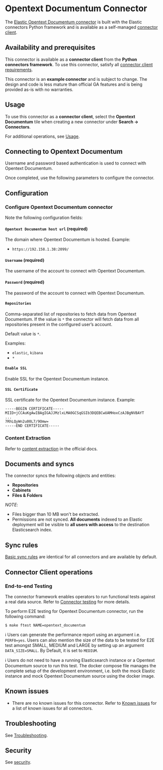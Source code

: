 # Opentext Documentum Connector

The [Elastic Opentext Documentum connector](../connectors/sources/opentext_documentum.py) is built with the Elastic connectors Python framework and is available as a self-managed [connector client](https://www.elastic.co/guide/en/enterprise-search/current/build-connector.html).

## Availability and prerequisites

This connector is available as a **connector client** from the **Python connectors framework**. To use this connector, satisfy all [connector client requirements](https://www.elastic.co/guide/en/enterprise-search/master/build-connector.html).

This connector is an **example connector** and is subject to change. The design and code is less mature than official GA features and is being provided as-is with no warranties.

## Usage

To use this connector as a **connector client**, select the **Opentext Documentum** tile when creating a new connector under **Search -> Connectors**.

For additional operations, see [Usage](https://www.elastic.co/guide/en/enterprise-search/master/connectors-usage.html).

## Connecting to Opentext Documentum

Username and password based authentication is used to connect with Opentext Documentum.

Once completed, use the following parameters to configure the connector.

## Configuration

### Configure Opentext Documentum connector

Note the following configuration fields:

#### `Opentext Documentum host url`  (required)

The domain where Opentext Documentum is hosted. Example:

- `https://192.158.1.38:2099/`

#### `Username`  (required)

The username of the account to connect with Opentext Documentum.

#### `Password`  (required)

The password of the account to connect with Opentext Documentum.

#### `Repositories`

Comma-separated list of repositories to fetch data from Opentext Documentum. If the value is `*` the connector will fetch data from all repositories present in the configured user’s account.

Default value is `*`.

Examples:

- `elastic`, `kibana`
- `*`

#### `Enable SSL`

Enable SSL for the Opentext Documentum instance.

#### `SSL Certificate`

SSL certificate for the Opentext Documentum instance. Example:

```
-----BEGIN CERTIFICATE-----
MIID+jCCAuKgAwIBAgIGAJJMzlxLMA0GCSqGSIb3DQEBCwUAMHoxCzAJBgNVBAYT
...
7RhLQyWn2u00L7/9Omw=
-----END CERTIFICATE-----
```

### Content Extraction

Refer to [content extraction](https://www.elastic.co/guide/en/enterprise-search/current/connectors-content-extraction.html) in the official docs.

## Documents and syncs

The connector syncs the following objects and entities:
- **Repositories**
- **Cabinets**
- **Files & Folders**

*NOTE*:
- Files bigger than 10 MB won't be extracted.
- Permissions are not synced. **All documents** indexed to an Elastic deployment will be visible to **all users with access** to the destination Elasticsearch index.

## Sync rules

[Basic sync rules](https://www.elastic.co/guide/en/enterprise-search/current/sync-rules.html#sync-rules-basic) are identical for all connectors and are available by default.

## Connector Client operations

### End-to-end Testing

The connector framework enables operators to run functional tests against a real data source. Refer to [Connector testing](https://www.elastic.co/guide/en/enterprise-search/master/build-connector.html#build-connector-testing) for more details.

To perform E2E testing for Opentext Documentum connector, run the following command:

```shell
$ make ftest NAME=opentext_documentum
```

ℹ️ Users can generate the performance report using an argument i.e. `PERF8=yes`. Users can also mention the size of the data to be tested for E2E test amongst SMALL, MEDIUM and LARGE by setting up an argument `DATA_SIZE=SMALL`. By Default, it is set to `MEDIUM`.

ℹ️ Users do not need to have a running Elasticsearch instance or a Opentext Documentum source to run this test. The docker compose file manages the complete setup of the development environment, i.e. both the mock Elastic instance and mock Opentext Documentum source using the docker image.

## Known issues

- There are no known issues for this connector. Refer to [Known issues](https://www.elastic.co/guide/en/enterprise-search/master/connectors-known-issues.html) for a list of known issues for all connectors.

## Troubleshooting

See [Troubleshooting](https://www.elastic.co/guide/en/enterprise-search/master/connectors-troubleshooting.html).

## Security

See [security](https://www.elastic.co/guide/en/enterprise-search/master/connectors-security.html).
